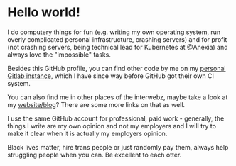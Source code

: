 # Hello world!

I do computery things for fun (e.g. writing my own operating system, run overly complicated personal infrastructure, crashing servers) and for profit (not crashing servers, being technical lead for Kubernetes at @Anexia) and always love the "impossible" tasks.

Besides this GitHub profile, you can find other code by me on my [personal Gitlab instance](https://praios.lf-net.org/littlefox), which I have since way
before GitHub got their own CI system.

You can also find me in other places of the interwebz, maybe take a look at my [website/blog](https://lf-net.org)? There are some more links on that as well.

I use the same GitHub account for professional, paid work - generally, the things I write are my own opinion and not my employers and I will try to make it clear when it is actually my employers opinion.

Black lives matter, hire trans people or just randomly pay them, always help struggling people when you can. Be excellent to each otter.
